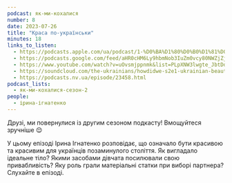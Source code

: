 ```yaml
---
podcast: як-ми-кохалися
number: 8
date: 2023-07-26
title: "Краса по-українськи"
minutes: 18
links_to_listen:
  - https://podcasts.apple.com/ua/podcast/1-%D0%BA%D1%80%D0%B0%D1%81%D0%B0-%D0%BF%D0%BE-%D1%83%D0%BA%D1%80%D0%B0%D1%97%D0%BD%D1%81%D1%8C%D0%BA%D0%B8/id1546883817?i=1000622382015
  - https://podcasts.google.com/feed/aHR0cHM6Ly9hbmNob3IuZm0vcy80NWZjZjA1NC9wb2RjYXN0L3Jzcw/episode/YzliYTdkOTUtMTVmNi00OTFkLWFiYWUtZmJkNzU0ZjM1ZGQx?sa=X&ved=0CAUQkfYCahcKEwiQ-uf867SBAxUAAAAAHQAAAAAQAQ
  - https://www.youtube.com/watch?v=uOvsmjppnmk&list=PLpXNW3lwgte_JbtDdMF2P7julNO2Mb0xE&index=9&pp=iAQB
  - https://soundcloud.com/the-ukrainians/howdidwe-s2e1-ukrainian-beauty?in=the-ukrainians/sets/fmxsaebtmguy
  - https://podcasts.nv.ua/episode/23458.html
podcast_lists:
  - як-ми-кохалися-сезон-2
people:
  - ірина-ігнатенко
---
```


Друзі, ми повернулися із другим сезоном подкасту! Вмощуйтеся зручніше 😌

У цьому епізоді Ірина Ігнатенко розповідає, що означало бути красивою та
красивим для українців позаминулого століття. Як вигладало ідеальне тіло? Якими
засобами дівчата посилювали свою привабливість? Яку роль грали матеріальні
статки при виборі партнера? Слухайте в епізоді.
